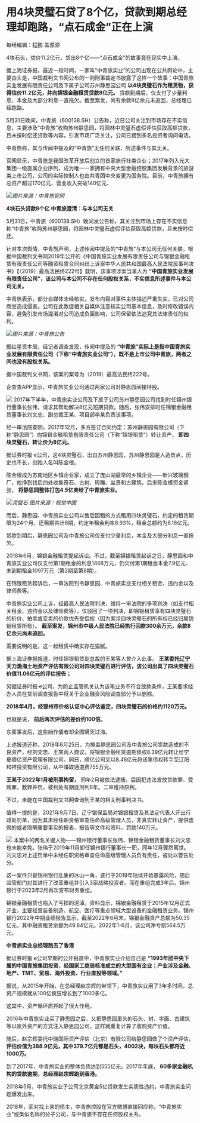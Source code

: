 

# 用4块灵璧石贷了8个亿，贷款到期总经理却跑路，“点石成金”正在上演

每经编辑：程鹏 盖源源

4块石头，估价11.2亿元，贷出8个亿——“点石成金”的故事竟在现实中上演。

据上海证券报，最近一段时间，一家叫“中青旅实业”的公司出现在公共舆论中，主要由头是，中国裁判文书网公布的一则刑事裁定书披露了这样一个故事：中国青旅实业发展有限责任公司及下属子公司苏州静思园公司
**以4块灵璧石作为租赁物，获得估价11.2亿元，并向锦银金融租赁贷款8亿元。**
贷款到期后，仅支付了少量利息，本金及大部分利息一直拖欠。截至案发，尚有余款8亿余元未追回，总经理已经跑路。

5月31日晚间，中青旅（600138.SH）公告称，近日公司关注到市场存在不实信息，主要涉及“中青旅”收购苏州静思园，将园林中灵璧石虚假评估获取高额贷款，且未按时偿还贷款等内容，引发市场广泛关注，公司已接到多名投资者询问电话。

中青旅称，其与传闻中提及的“中青旅”无任何关联，所述事件与其无关。

官网显示，中青旅是我国改革开放后创立的首家旅行社类企业；2017年列入光大集团一级直属企业序列，成为唯一一家拥有中央大型金融控股集团发展背景的旅游类上市公司，公司的实际控制人也由共青团中央变更为国务院。目前，中青旅拥有总资产超过170亿元、营业收入突破140亿元、

![](https://inews.gtimg.com/om_bt/OKs6WEVZoE8s7N02ijWUE_0gaJtPJ9eJ5daxX3pEKD4lcAA/1000)_图片来源：中青旅官网_

**4块石头贷款8个亿 中青旅澄清：与本公司无关**

5月31日，中青旅（600138.SH）晚间发公告称，其关注到市场上存在不实信息称“中青旅”收购苏州静思园，将园林中灵璧石虚假评估获取高额贷款，且未按时偿还。

针对本次舆情，中青旅声明，上述传闻中提及的“中青旅”与本公司无任何关联。根据中国裁判文书网2019年公开的《中国青旅实业发展有限责任公司与锦银金融租赁有限责任公司等融资租赁合同纠纷上诉案中华人民共和国最高人民法院民事判决书》【（2019）最高法民终222号】载明，该事项涉案当事人为
**“中国青旅实业发展有限责任公司”，该公司与本公司不存在任何股权关系，不实信息所述事件与本公司无关。**

中青旅表示，部分自媒体未经核实，发布内容对事件主体描述严重失实，已对公司商誉造成侵害。公司在此敦促相关自媒体注意核实公司基本信息，及时修改错误内容，避免引发市场混淆对公司造成负面影响，公司保留依法追究其法律责任的权利。

![](https://inews.gtimg.com/om_bt/OgHYixc2tlnSOTc-r7IlNAJBd6RBNAOVScZ0-SHTIbawoAA/1000)_图片来源：中青旅公告_

据红星资本局，经记者调查发现，传闻中提及的
**“中青旅”实际上是指中国青旅实业发展有限责任公司（下称“中青旅实业公司”），既不是上市公司中青旅，两者之间也没有股权关系。**

据中国裁判文书网，该案的案号为（2019）最高法民终222号。

企查查APP显示，中青旅实业公司通过两家公司对静思园间接持股。

![](https://inews.gtimg.com/om_bt/ObaWV5H7WDEKbY-z5ewZmbcZIjZL-nhoroffFyrsYT09MAA/1000)
2017年下半年，中青旅实业公司及下属子公司苏州静思园公司找到时任锦州银行董事长张伟，请求其帮助解决8亿元短期贷款。随后，张伟安排时任锦银金融租赁董事长刘文忠、副总裁王某、项目部李某负责该事项。

经一审法院查明，2017年12月，多方签订合同约定：苏州静思园有限公司（下称“静思园”）向锦银金融租赁有限责任公司（下称“锦银租赁”）转让资产，
**即四块灵璧石，转让价为8亿元。**

据证券时报·e公司，这4块灵璧石，出自苏州静思园，苏州静思园是人造景点，历史也不长，创始人名叫陈金根。

陈金根成为苏南地区乡镇企业家，成立了庞山湖最早的乡镇企业——新兴玻璃钢厂，他挣到钱后四处收集奇石、古树、砖雕、盆景和古建筑。后来陈金根资金紧张，
**将静思园整体打包4.5亿卖给了中青旅实业。**

![](https://inews.gtimg.com/om_bt/OWK_ZhPUXB0VfHlOr3nX9kXmpDG9n0Du3tuyYsei76jAIAA/1000)_灵璧石
图片来源：视觉中国_

而后，静思园、中青旅实业公司以售后回租的方式租用四块灵璧石，约定的租赁期限为24个月，还租期共计8期，约定年租金利率8.93%，租金总额约为8.16亿元。

贷款到期后，静思园公司及中青旅公司仅支付少量利息，本金及大部分利息一直拖欠。

2018年6月，锦银金融租赁提起诉讼。不过，截至锦银租赁起诉之日，静思园和中青旅实业公司仅支付第1期租金的利息1468万元，仍欠付第1期租金本金7.9亿元、未到期租金1097万元（第2期至第8期）。

在锦银租赁起诉后，一审法院判令静思园、中青旅实业支付相关租金、违约金以及律师费等。

中青旅实业公司上诉，经最高人民法院判决，维持一审法院的多项判决（如支付相关租金、违约金以及律师费等），仅驳回了一项判决，即锦银租赁享有四块灵璧石的折价、拍卖或变卖的价款优先受偿权（因为案涉四块灵璧石的所有权已经归属锦银租赁所有）。
**截至案发，锦州市中级人民法院已经执行回款300余万元，余款8亿余元尚未追回。**

需要说明的是，这一起租赁中确实存在猫腻。

据上海证券报报道，时任锦银租赁副总裁的王某等人曾介入此事。
**王某委托辽宁天力渤海土地资产评估有限公司对四块灵璧石进行评估，该公司出具了四块灵璧石价值11.06亿元的评估报告；**

另据证券时报·e公司，为防止监管机关认为该笔业务不符合放款条件，王某要求经办人员在贷前调查报告中将关于企业融资风险调查部分予以删除。

**2018年4月，经锦州市价格认证中心评估鉴定，四块灵璧石的价格约1120万元。**

也就是说， **前后两次评估的差价约100倍。**

东窗事发后，这些始作俑者却企图瞒天过海。

上述报道还称，2018年6月25日，为掩盖静思园公司及中青旅公司贷款造成的不良资产，经刘文忠、王某两人商议，将锦银金融租赁逾期债权8.39亿元转让给宁夏顺亿资产管理有限公司。同日，顺亿公司又以8.46亿元将该笔债权转手至辽阳和祥投资有限公司，从中赚取通道费755万元。

**王某于2022年1月被刑事拘留，** 同年2月被依法逮捕，后因犯违法发放贷款罪、受贿罪，数罪并罚，被判处有期徒刑判8年。二审维持原判。

不过，未能在中国裁判文书网查询到王某的相关刑事判决书。

值得一提的是，2021年9月7日，辽宁银保监局对锦银租赁及其法定代表人开出行政处罚单，因为其未经任职资格审查任命高级管理人员，非真实转让资产，提供虚假的或者隐瞒重要事实的报表、报告等文件和资料，罚款140万元。

![](https://inews.gtimg.com/om_bt/OkVOeFqqi9F6ipxofdBIb-LZuh4JTiAz4ZmUu0QgPBwtYAA/1000)
本案中的两名关键人物——锦州银行董事长张伟、锦银金融租赁董事长刘文忠也未能幸免。张伟于2019年11月卸任锦州银行董事长一职，同年12月骤然离世。刘文忠对上述罚单中未经任职资格审查任命高级管理人员负有责任，被处以警告处分。

这一案件只是锦州银行乱象的冰山一角，该行于2019年陆续开始暴露风险，随后监管部门对其进行了改革重组并引入3家战略投资者。而在重组完成3年后，锦州银行于2023年2月再次宣布财务重组。

锦银金融租赁也陷入了亏损的泥淖。资料显示，锦银金融租赁于2015年12月正式开业，主要经营装备制造、航空、医疗等重点领域大型设备的金融租赁业务。锦州银行2022年中期业绩报告显示，截至2022年6月末，锦银金融资产总额为50.35亿元，其中融资租赁余额为49.84亿元。2022年1-6月，该公司净亏损564.5万元。

**中青旅实业总经理跑去了香港**

据证券时报·e公司早期的公开报道中，中青旅实业介绍自己是
**“1993年团中央下属的中国青旅集团投资，经国家工商局核准成立的大型国有企业；产业涉及金融、地产、TMT、贸易、海外投资、行业直投等领域。”**

据说，从2015年开始，在总经理赵宗辉的带领下，中青旅实业用了3年多时间，总资产规模就从100亿疯狂增长到了1000多亿。

这其中，资产循环质押起了很大作用。

2016年中青旅实业买了静思园之后，又把静思园里头的石头、树、字画、古建筑等以账外资产的方式注入静思园公司，这样就重复计算了收购资产价值。

随后，赵宗辉委托中瑞国际资产评估（北京）有限公司给静思园做了个资产评估，
**评估价值为388.9亿元，其中379.7亿元都是石头，4002块，每块石头都将近1000万。**

到了2017年，中青旅实业的整体负债达到555亿元。2017年年底， **60多家金融机构的贷款逾期，总经理赵宗辉跑到香港。**

2018年5月，中青旅实业子公司北京黄金5亿贷款发生实质性违约，中青旅实业问题爆发出来。

2018年，面对找上来的债主，中青旅控股在官方微博直接回应称，“中青旅实业”或类似名称的分子公司，与中青旅不存在任何股权关系。

